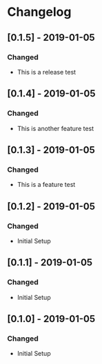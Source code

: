 # Changelog

## [0.1.5] - 2019-01-05

### Changed

- This is a release test

## [0.1.4] - 2019-01-05

### Changed

- This is another feature test

## [0.1.3] - 2019-01-05

### Changed

- This is a feature test

## [0.1.2] - 2019-01-05

### Changed

- Initial Setup

## [0.1.1] - 2019-01-05

### Changed

- Initial Setup

## [0.1.0] - 2019-01-05

### Changed

- Initial Setup
